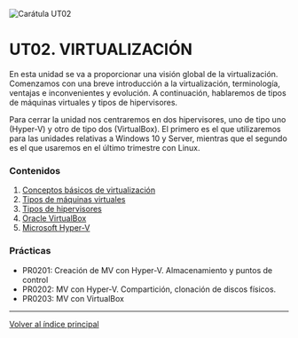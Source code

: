 ![Carátula UT02](imgs/caratula_ut02.png)

# UT02. VIRTUALIZACIÓN

En esta unidad se va a proporcionar una visión global de la virtualización. Comenzamos con una breve introducción a la virtualización, terminología, ventajas e inconvenientes y evolución. A continuación, hablaremos de tipos de máquinas virtuales y tipos de hipervisores.

Para cerrar la unidad nos centraremos en dos hipervisores, uno de tipo uno (Hyper-V) y otro de tipo dos (VirtualBox). El primero es el que utilizaremos para las unidades relativas a Windows 10 y Server, mientras que el segundo es el que usaremos en el último trimestre con Linux.

### Contenidos

1. [Conceptos básicos de virtualización](01_conceptos_básicos.md)
2. [Tipos de máquinas virtuales](02_tipos_MV.md)
3. [Tipos de hipervisores](03_tipos_hipervisores.md)
4. [Oracle VirtualBox](04_virtualbox.md)
5. [Microsoft Hyper-V](05_hiper-v.md)

### Prácticas

- PR0201: Creación de MV con Hyper-V. Almacenamiento y puntos de control
- PR0202: MV con Hyper-V. Compartición, clonación de discos físicos.
- PR0203: MV con VirtualBox

***
[Volver al índice principal](../index.md)